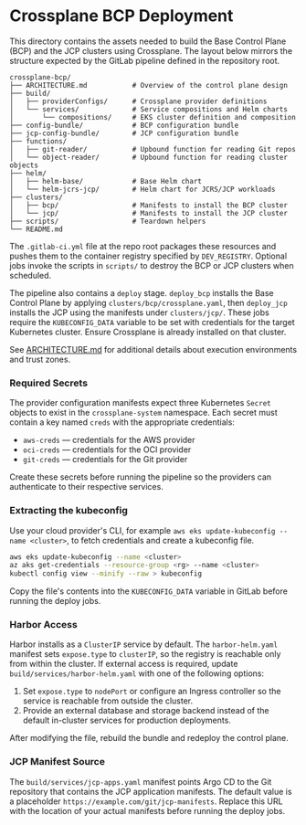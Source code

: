 # Crossplane BCP Deployment

This directory contains the assets needed to build the Base Control Plane (BCP) and the JCP clusters using Crossplane.
The layout below mirrors the structure expected by the GitLab pipeline defined in the repository root.

```
crossplane-bcp/
├── ARCHITECTURE.md           # Overview of the control plane design
├── build/
│   ├── providerConfigs/      # Crossplane provider definitions
│   └── services/             # Service compositions and Helm charts
│       └── compositions/     # EKS cluster definition and composition
├── config-bundle/            # BCP configuration bundle
├── jcp-config-bundle/        # JCP configuration bundle
├── functions/
│   ├── git-reader/           # Upbound function for reading Git repos
│   └── object-reader/        # Upbound function for reading cluster objects
├── helm/
│   ├── helm-base/            # Base Helm chart
│   └── helm-jcrs-jcp/        # Helm chart for JCRS/JCP workloads
├── clusters/
│   ├── bcp/                  # Manifests to install the BCP cluster
│   └── jcp/                  # Manifests to install the JCP cluster
├── scripts/                  # Teardown helpers
└── README.md
```

The `.gitlab-ci.yml` file at the repo root packages these resources and pushes them to the container registry specified by `DEV_REGISTRY`.
Optional jobs invoke the scripts in `scripts/` to destroy the BCP or JCP clusters when scheduled.

The pipeline also contains a `deploy` stage. `deploy_bcp` installs the Base Control Plane by applying `clusters/bcp/crossplane.yaml`, then `deploy_jcp` installs the JCP using the manifests under `clusters/jcp/`. These jobs require the `KUBECONFIG_DATA` variable to be set with credentials for the target Kubernetes cluster. Ensure Crossplane is already installed on that cluster.

See [ARCHITECTURE.md](ARCHITECTURE.md) for additional details about execution environments and trust zones.

### Required Secrets

The provider configuration manifests expect three Kubernetes `Secret` objects to
exist in the `crossplane-system` namespace. Each secret must contain a key named
`creds` with the appropriate credentials:

- `aws-creds` — credentials for the AWS provider
- `oci-creds` — credentials for the OCI provider
- `git-creds` — credentials for the Git provider

Create these secrets before running the pipeline so the providers can
authenticate to their respective services.



### Extracting the kubeconfig

Use your cloud provider's CLI, for example `aws eks update-kubeconfig --name <cluster>`, to fetch credentials and create a kubeconfig file.

```bash
aws eks update-kubeconfig --name <cluster>
az aks get-credentials --resource-group <rg> --name <cluster>
kubectl config view --minify --raw > kubeconfig
```

Copy the file's contents into the `KUBECONFIG_DATA` variable in GitLab before running the deploy jobs.

### Harbor Access

Harbor installs as a `ClusterIP` service by default. The `harbor-helm.yaml`
manifest sets `expose.type` to `clusterIP`, so the registry is reachable only
from within the cluster. If external access is required, update
`build/services/harbor-helm.yaml` with one of the following options:

1. Set `expose.type` to `nodePort` or configure an Ingress controller so the
   service is reachable from outside the cluster.
2. Provide an external database and storage backend instead of the default
   in-cluster services for production deployments.

After modifying the file, rebuild the bundle and redeploy the control plane.

### JCP Manifest Source

The `build/services/jcp-apps.yaml` manifest points Argo CD to the Git repository
that contains the JCP application manifests. The default value is a placeholder
`https://example.com/git/jcp-manifests`. Replace this URL with the location of
your actual manifests before running the deploy jobs.
